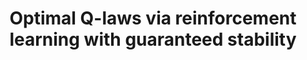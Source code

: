 ---
title: "Optimal Q-laws via reinforcement learning with guaranteed stability"
excerpt_separator: "<!--more-->"
categories:
  - Reinforcement Learning
tags:
  - RL
  - Low-thrust
header:
  teaser: /assets/images/Journal/Qlaw/a.gif
published: false
---